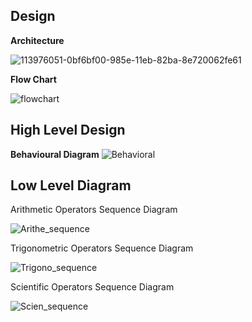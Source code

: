 **Design**
---
**Architecture**

![113976051-0bf6bf00-985e-11eb-82ba-8e720062fe61](https://user-images.githubusercontent.com/89643121/132494735-44c78aad-5a6e-45f4-a990-9c0a40ee6e88.png)

**Flow Chart**

![flowchart](https://user-images.githubusercontent.com/89643121/132169476-30f5faca-59b3-487e-8743-37cb1069eb63.png)

**High Level Design**
---
**Behavioural Diagram**
![Behavioral](https://user-images.githubusercontent.com/89643121/132169663-45174195-0797-4c95-a97f-9898930426b6.png)

**Low Level Diagram**
---
Arithmetic Operators Sequence Diagram

![Arithe_sequence](https://user-images.githubusercontent.com/89643121/132170036-ff47484e-8eef-4ed5-8ec5-a3abdfe0ee3f.png)

Trigonometric Operators Sequence Diagram

![Trigono_sequence](https://user-images.githubusercontent.com/89643121/132170105-06c5fc99-5591-41e1-91ac-796d9fa8900a.png)

Scientific Operators Sequence Diagram

![Scien_sequence](https://user-images.githubusercontent.com/89643121/132170153-7610110d-ab1b-41c1-9622-8a84c17e447e.png)
